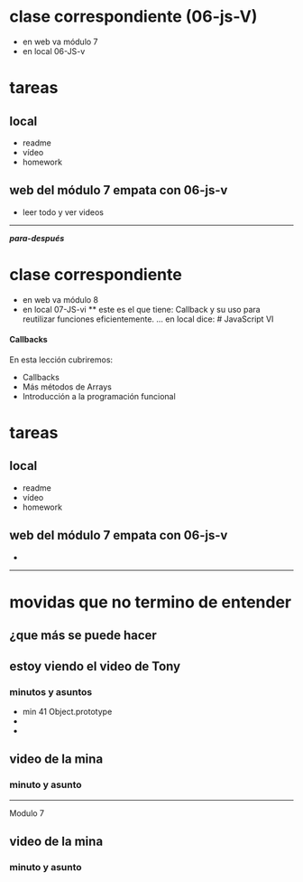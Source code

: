 # clase correspondiente  (06-js-V)
* en web va módulo 7
* en local 06-JS-v

# tareas
## local
* readme
* vídeo
* homework

## web del módulo 7 empata con 06-js-v
* leer todo y ver videos
___

***para-después***

# clase correspondiente
* en web va módulo 8
* en local 07-JS-vi
** este es el que tiene:  Callback y su uso para reutilizar funciones eficientemente. ... en local dice: # JavaScript VI

#### Callbacks

En esta lección cubriremos:

- Callbacks
- Más métodos de Arrays
- Introducción a la programación funcional




# tareas
## local
* readme
* vídeo
* homework

## web del módulo 7 empata con 06-js-v
*


___

# movidas que no termino de entender



## ¿que más se puede hacer

## estoy viendo el video de Tony

### minutos y asuntos

* min 41 Object.prototype
*
*

## video de la mina

### minuto y asunto

---
Modulo 7
## video de la mina

### minuto y asunto

